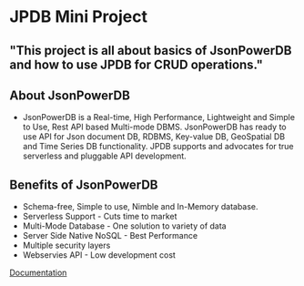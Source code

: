 # JPDB Mini Project

## "This project is all about basics of JsonPowerDB and how to use JPDB for CRUD operations."

## About JsonPowerDB
* JsonPowerDB is a Real-time, High Performance, Lightweight and Simple to Use, Rest API based Multi-mode DBMS. JsonPowerDB has ready to use API for Json document DB, RDBMS, Key-value DB, GeoSpatial DB and Time Series DB functionality. JPDB supports and advocates for true serverless and pluggable API development.

## Benefits of JsonPowerDB
* Schema-free, Simple to use, Nimble and In-Memory database.
* Serverless Support - Cuts time to market
* Multi-Mode Database - One solution to variety of data
* Server Side Native NoSQL - Best Performance
* Multiple security layers
* Webservies API - Low development cost


[Documentation](http://login2explore.com/jpdb/docs.html)
